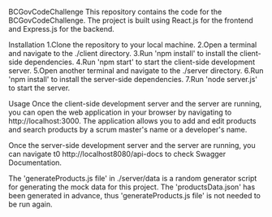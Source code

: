 BCGovCodeChallenge
This repository contains the code for the BCGovCodeChallenge. The project is built using React.js for the frontend and Express.js for the backend.

Installation
1.Clone the repository to your local machine.
2.Open a terminal and navigate to the ./client directory.
3.Run 'npm install' to install the client-side dependencies.
4.Run 'npm start' to start the client-side development server.
5.Open another terminal and navigate to the ./server directory.
6.Run 'npm install' to install the server-side dependencies.
7.Run 'node server.js' to start the server.

Usage
Once the client-side development server and the server are running, you can open the web application in your browser by navigating to http://localhost:3000. The application allows you to add and edit products and search products by a scrum master's name or a developer's name.

Once the server-side development server and the server are running, you can navigate t0 http://localhost8080/api-docs to check Swagger Documentation.

The 'generateProducts.js file' in ./server/data is a random generator script for generating the mock data for this project. The 'productsData.json' has been generated in advance, thus 'generateProducts.js file' is not needed to be run again.











